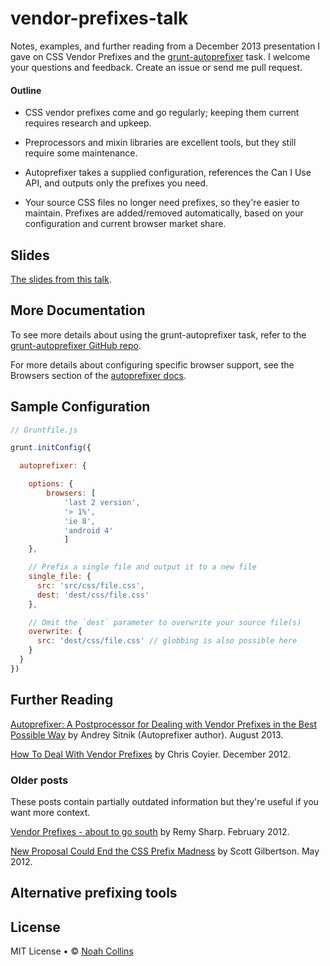 vendor-prefixes-talk
====================

Notes, examples, and further reading from a December 2013 presentation I gave on CSS Vendor Prefixes and the [grunt-autoprefixer](https://github.com/nDmitry/grunt-autoprefixer) task. I welcome your questions and feedback. Create an issue or send me pull request.

#### Outline

 - CSS vendor prefixes come and go regularly; keeping them current requires research and upkeep. 

 - Preprocessors and mixin libraries are excellent tools, but they still require some maintenance.

 - Autoprefixer takes a supplied configuration, references the Can I Use API, and outputs only the prefixes you need.

 - Your source CSS files no longer need prefixes, so they're easier to maintain. Prefixes are added/removed automatically, based on your configuration and current browser market share.

## Slides

[The slides from this talk](https://speakerdeck.com/noahcollins/smarter-css-prefixes-with-autoprefixer).

## More Documentation

To see more details about using the grunt-autoprefixer task, refer to the [grunt-autoprefixer GitHub repo](https://github.com/nDmitry/grunt-autoprefixer).

For more details about configuring specific browser support, see the Browsers section of the [autoprefixer docs](https://github.com/ai/autoprefixer#browsers).

## Sample Configuration

```js
// Gruntfile.js

grunt.initConfig({

  autoprefixer: {

    options: {
        browsers: [
            'last 2 version',
            '> 1%',
            'ie 8',
            'android 4'
            ]
    },

    // Prefix a single file and output it to a new file
    single_file: {
      src: 'src/css/file.css',
      dest: 'dest/css/file.css'
    },

    // Omit the `dest` parameter to overwrite your source file(s)
    overwrite: {
      src: 'dest/css/file.css' // globbing is also possible here
    }
  }
})
```
## Further Reading

[Autoprefixer: A Postprocessor for Dealing with Vendor Prefixes in the Best Possible Way](http://css-tricks.com/autoprefixer/) by Andrey Sitnik (Autoprefixer author). August 2013.

[How To Deal With Vendor Prefixes](http://css-tricks.com/how-to-deal-with-vendor-prefixes/) by Chris Coyier. December 2012.

### Older posts

These posts contain partially outdated information but they're useful if you want more context.

[Vendor Prefixes - about to go south](http://remysharp.com/2012/02/09/vendor-prefixes-about-to-go-south/) by Remy Sharp. February 2012.

[New Proposal Could End the CSS Prefix Madness](http://www.webmonkey.com/2012/05/new-proposal-could-end-the-css-prefix-madness/) by Scott Gilbertson. May 2012.

## Alternative prefixing tools



## License

MIT License • © [Noah Collins](https://twitter.com/noahec)